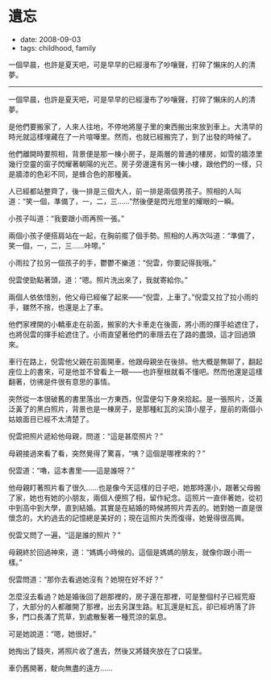 # 遺忘

- date: 2008-09-03
- tags: childhood, family

一個早晨，也許是夏天吧，可是早早的已經漫布了吵嚷聲，打碎了懶床的人的清夢。

---------------


一個早晨，也許是夏天吧，可是早早的已經漫布了吵嚷聲，打碎了懶床的人的清夢。

是他們要搬家了，人來人往地，不停地將屋子里的東西搬出來放到車上。大清早的時光就這樣埋藏在了一片喧嘩里。然而，也就已經搬完了，到了出發的時候了。

他們離開時要照相，背景便是那一棟小房子，是兩層的普通的樓房，如雪的牆漆里幾行空靈的窗子閃耀著朝陽的光芒。房子旁邊還有另一棟小樓，跟他們的一樣，只是牆漆的色彩不同，是蜂合色的那種黃。

人已經都站整齊了，後一排是三個大人，前一排是兩個男孩子。照相的人叫道：“笑一個，準備了，一，二，三……”然後便是閃光燈里的耀眼的一瞬。

小孩子叫道：“我要跟小雨再照一張。”

兩個小孩子便搭肩站在一起，在胸前擺了個手勢。照相的人再次叫道：“準備了，笑一個，一，二，三……咔嚓。”

小雨拉了拉另一個孩子的手，鬱鬱不樂道：“倪雲，你要記得我哦。”

倪雲使勁點著頭，道：“嗯。照片洗出來了，我就寄給你。”

兩個人依依惜別，他父母已經催了起來——“倪雲，上車了。”倪雲又拉了拉小雨的手，雖然不捨，也還是上了車。

他們家裡開的小轎車走在前面，搬家的大卡車走在後面，將小雨的揮手給遮住了，也將倪雲的揮手給遮住了。小雨直望著他們的車隱去在了路的盡頭，這才回過頭來。

車行在路上，倪雲他父親在前面開車，他跟母親坐在後排。他大概是無聊了，翻起座位上的書來，可是他並不曾看上一眼——也許壓根就看不懂吧。然而他還是這樣翻著，彷彿是件很有意思的事情。

突然從一本很破舊的書里落出一方東西，倪雲便勾下身來拾起。是一張照片，泛黃泛黃了的黑白照片，背景也是一棟房子，是那種紅瓦的尖頂小屋子，屋前的兩個小姑娘面目已經不太清楚了。

倪雲把照片遞給他母親，問道：“這是甚麼照片？”

母親接過來看了看，突然覺得了驚喜，“咦？這個是哪裡來的？”

倪雲道：“嚕，這本書里——這是誰呀？”

他母親盯著照片看了很久……也是像今天這樣的日子吧，她那時還小，跟著父母搬了家，她也有她的小朋友，兩個人便照了相，留作紀念。這照片一直伴著她，從初中到高中到大學，直到結婚。其實是在結婚的時候將照片弄丟的。她對她一直是很懷念的，大約過去的記憶總是美好的；現在這照片失而復得，她覺得很高興。

倪雲又問了一遍，“這是誰的照片？”

母親終於回過神來，道：“媽媽小時候的。這個是媽媽的朋友，就像你跟小雨一樣。”

倪雲問道：“那你去看過她沒有？她現在好不好？”

怎麼沒去看過？她是婚後回了趟那裡的，房子還在那裡，可是整個村子已經荒廢了，大部分的人都離開了那裡，出去另謀生路。紅瓦還是紅瓦，卻已經坍落了許多，門口長滿了荒草，到處散髮著一種荒涼的氣息。

可是她說道：“嗯，她很好。”

她掏出了錢夾，將照片收了進去，然後又將錢夾放在了口袋里。

車仍舊開著，駛向無盡的遠方……
